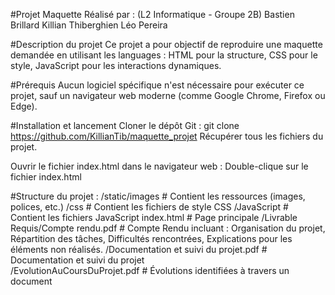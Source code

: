 #Projet Maquette
  Réalisé par :
  (L2 Informatique - Groupe 2B)
    Bastien Brillard
    Killian Thiberghien
    Léo Pereira
    
#Description du projet
  Ce projet a pour objectif de reproduire une maquette demandée en utilisant les languages :
    HTML pour la structure,
    CSS pour le style,
    JavaScript pour les interactions dynamiques.

#Prérequis
  Aucun logiciel spécifique n'est nécessaire pour exécuter ce projet, sauf un navigateur web moderne (comme Google Chrome, Firefox ou Edge).

#Installation et lancement
  Cloner le dépôt Git :
    git clone https://github.com/KillianTib/maquette_projet
    Récupérer tous les fichiers du projet.

  Ouvrir le fichier index.html dans le navigateur web :
    Double-clique sur le fichier index.html

  #Structure du projet : 
  /static/images        # Contient les ressources (images, polices, etc.)
          /css          # Contient les fichiers de style CSS
          /JavaScript   # Contient les fichiers JavaScript
  index.html            # Page principale
  /Livrable Requis/Compte rendu.pdf                     # Compte Rendu incluant : Organisation du projet, Répartition des tâches, Difficultés rencontrées, Explications pour les éléments non réalisés.
                  /Documentation et suivi du projet.pdf # Documentation et suivi du projet	
                  /EvolutionAuCoursDuProjet.pdf         # Évolutions identifiées à travers un document	
